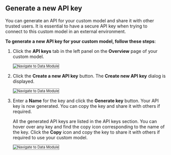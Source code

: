 ## Generate a new API key

You can generate an API for your custom model and share it with other trusted users. It is essential to have a secure API key when trying to connect to this custom model in an external environment.  

**To generate a new API key for your custom model, follow these steps**:

1. Click the **API keys** tab in the left panel on the **Overview** page of your custom model.

    <img src="../images/navigate-to-data-module.png" alt="Navigate to Data Module" title="Navigate to Data Module" style="border: 1px solid gray; zoom:80%;">

1. Click the **Create a new API key** button. The **Create new API key** dialog is displayed.

    <img src="../images/navigate-to-data-module.png" alt="Navigate to Data Module" title="Navigate to Data Module" style="border: 1px solid gray; zoom:80%;">

1. Enter a **Name** for the key and click the **Generate key** button. Your API key is now generated. You can copy the key and share it with others if required. 

    All the generated API keys are listed in the API keys section. You can hover over any key and find the copy icon corresponding to the name of the key. Click the **Copy** icon and copy the key to share it with others if required to use your custom model.

    <img src="../images/navigate-to-data-module.png" alt="Navigate to Data Module" title="Navigate to Data Module" style="border: 1px solid gray; zoom:80%;">